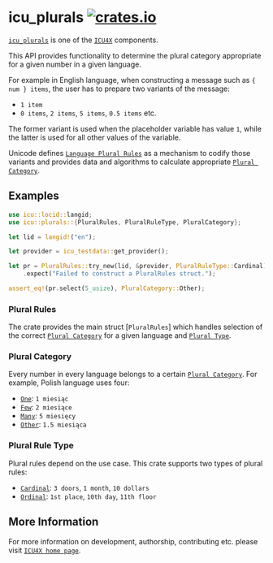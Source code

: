 # icu_plurals [![crates.io](https://img.shields.io/crates/v/icu_plurals)](https://crates.io/crates/icu_plurals)

[`icu_plurals`](crate) is one of the [`ICU4X`] components.

This API provides functionality to determine the plural category
appropriate for a given number in a given language.

For example in English language, when constructing a message
such as `{ num } items`, the user has to prepare
two variants of the message:

* `1 item`
* `0 items`, `2 items`, `5 items`, `0.5 items` etc.

The former variant is used when the placeholder variable has value `1`,
while the latter is used for all other values of the variable.

Unicode defines [`Language Plural Rules`] as a mechanism to codify those
variants and provides data and algorithms to calculate
appropriate [`Plural Category`].

## Examples

```rust
use icu::locid::langid;
use icu::plurals::{PluralRules, PluralRuleType, PluralCategory};

let lid = langid!("en");

let provider = icu_testdata::get_provider();

let pr = PluralRules::try_new(lid, &provider, PluralRuleType::Cardinal)
    .expect("Failed to construct a PluralRules struct.");

assert_eq!(pr.select(5_usize), PluralCategory::Other);
```

### Plural Rules

The crate provides the main struct [`PluralRules`] which handles selection
of the correct [`Plural Category`] for a given language and [`Plural Type`].

### Plural Category

Every number in every language belongs to a certain [`Plural Category`].
For example, Polish language uses four:

* [`One`](PluralCategory::One): `1 miesiąc`
* [`Few`](PluralCategory::Few): `2 miesiące`
* [`Many`](PluralCategory::Many): `5 miesięcy`
* [`Other`](PluralCategory::Other): `1.5 miesiąca`

### Plural Rule Type

Plural rules depend on the use case. This crate supports two types of plural rules:

* [`Cardinal`](PluralRuleType::Cardinal): `3 doors`, `1 month`, `10 dollars`
* [`Ordinal`](PluralRuleType::Ordinal): `1st place`, `10th day`, `11th floor`

[`ICU4X`]: ../icu/index.html
[`Plural Type`]: PluralRuleType
[`Plural Category`]: PluralCategory
[`Language Plural Rules`]: https://unicode.org/reports/tr35/tr35-numbers.html#Language_Plural_Rules
[`CLDR`]: http://cldr.unicode.org/

## More Information

For more information on development, authorship, contributing etc. please visit [`ICU4X home page`](https://github.com/unicode-org/icu4x).

